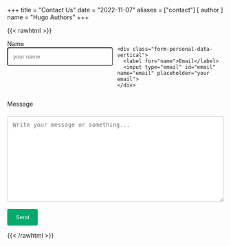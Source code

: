 +++
title = "Contact Us"
date = "2022-11-07"
aliases = ["contact"]
[ author ]
  name = "Hugo Authors"
+++

{{< rawhtml >}}

<style>
  form{
    width: 100%;
  }

textarea {
  width: 100%;
  padding: 12px;
  border: 1px solid #ccc;
  border-radius: 4px;
  box-sizing: border-box;
  margin-top: 6px;
  margin-bottom: 16px;
  resize: vertical;
}

input[type=submit] {
  background-color: #04AA6D;
  color: white;
  padding: 12px 20px;
  border: none;
  border-radius: 4px;
  cursor: pointer;
}

input[type=submit]:hover {
  background-color: #45a049;
}

.form-personal-data {
  display: flex;
  gap: 10px;
}

.form-personal-data-vertical, input[type=text], input[type=email] {
  width: 100%;
  margin-bottom: 5px;
}

input[type=text], input[type=email] {
  padding: 12px;
  border-radius: 4px;
  box-sizing: border-box;
  resize: vertical;
}

input[type=text], input[type=email], #message{
  color: #000;
}
</style>

<form action="{{< contactFormUrl >}}" method="POST">

  <div class="form-personal-data">
    <div class="form-personal-data-vertical">
      <label for="name">Name</label>
      <input type="text" id="name" name="name" placeholder="your name">
    </div>

    <div class="form-personal-data-vertical">
      <label for="name">Email</label>
      <input type="email" id="email" name="email" placeholder="your email">
    </div>
  </div>

  <label for="message">Message</label>
  <textarea id="message" name="message" placeholder="Write your message or something..." style="height:200px"></textarea>
  <input type="hidden" name="_captcha" value="false">
  <input type="hidden" name="_subject" value="New submission!">
  <input type="hidden" name="_next" value="{{< contactReturnUrl >}}">
  <input type="submit" value="Send">
</form>
{{< /rawhtml >}}
